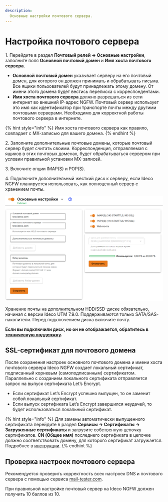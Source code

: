 ```yaml
---
description: 
  Основные настройки почтового сервера.
---
```


# Настройка почтового сервера

1\. Перейдите в раздел **Почтовый релей -> Основные настройки**, заполните поля **Основной почтовый домен** и **Имя хоста почтового сервера**.

* **Основной почтовый домен** указывает серверу на его почтовый домен, для которого он должен принимать и обрабатывать письма. Все ящики пользователей будут принадлежать этому домену. От имени этого домена будет вестись переписка с корреспондентами.
* **Имя хоста почтового сервера** должно разрешаться из сети интернет во внешний IP-адрес NGFW. Почтовый сервер использует это имя как идентификатор при транспорте почты между другими почтовыми серверами. Необходимо для корректной работы почтового сервера в интернете.

{% hint style="info" %}
Имя хоста почтового сервера как правило, совпадает с MX-записью для вашего домена.
{% endhint %}

2\. Заполните дополнительные почтовые домены, которые почтовый сервер будет считать своими. Корреспонденция, отправляемая с ящиков в этих почтовых доменах, будет обрабатываться сервером при условии правильной установки MX-записей.

3\. Включите опции IMAP(S) и POP(S).

4\. Подключите дополнительный жесткий диск к серверу, если Ideco NGFW планируется использовать, как полноценный сервер с хранением почты.

![](/.gitbook/assets/mail-settings1.png)

Хранение почты на дополнительном HDD/SSD-диске обязательно, начиная с версии Ideco UTM 7.9.0. Поддерживаются только SATA/SAS-накопители. Перед подключением диска включите почту.

**Если вы подключили диск, но он не отображается, обратитесь в [техническую поддержку](/general/technical-support.md).**

## SSL-сертификат для почтового домена

После сохранения настроек основного почтового домена и имени хоста почтового сервера Ideco NGFW создает локальный сертификат, подписанный корневым (самоподписанным) сертификатом. Параллельно с созданием локального сертификата отправляется запрос на выпуск сертификата Let’s Encrypt.

* Если сертификат Let’s Encrypt успешно выпущен, то он заменит собой локальный сертификат.
* Если выпуск сертификата Let’s Encrypt завершился неудачей, то будет использоваться локальный сертификат.

{% hint style="info" %}
Для замены автоматически выпущенного сертификата перейдите в раздел **Сервисы -> Сертификаты -> Загруженные сертификаты** и загрузите собственную цепочку сертификатов. **CN (Общее имя)** последнего сертификата в цепочке должно соответствовать домену, для которого сертификат загружается. Подробнее в [инструкции](/settings/services/certificates/upload-ssl-certificate-to-server.md).
{% endhint %}

## Проверка настроек почтового сервера

Рекомендуется проверить корректность всех настроек DNS и почтового сервера с помощью сервиса [mail-tester.com](https://www.mail-tester.com/).

При правильной настройке почтовый сервер на Ideco NGFW должен получить 10 баллов из 10.
